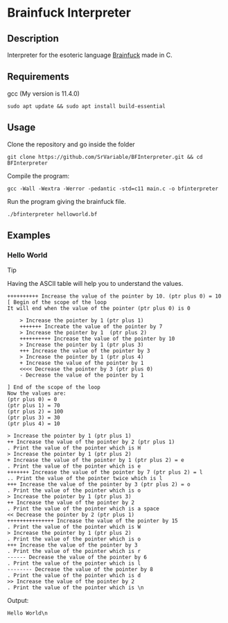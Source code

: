 # Brainfuck Interpreter

## Description

Interpreter for the esoteric language [Brainfuck](https://en.wikipedia.org/wiki/Brainfuck) made in C.

## Requirements
gcc (My version is 11.4.0)

```Shell
sudo apt update && sudo apt install build-essential
```

## Usage

Clone the repository and go inside the folder

```Shell
git clone https://github.com/SrVariable/BFInterpreter.git && cd BFInterpreter
```

Compile the program:

```Shell
gcc -Wall -Wextra -Werror -pedantic -std=c11 main.c -o bfinterpreter
```

Run the program giving the brainfuck file.

```Shell
./bfinterpreter helloworld.bf
```

## Examples

### Hello World

> [!TIP]
>
> Having the ASCII table will help you to understand the values.

```Brainfuck
++++++++++ Increase the value of the pointer by 10. (ptr plus 0) = 10
[ Begin of the scope of the loop
It will end when the value of the pointer (ptr plus 0) is 0

    > Increase the pointer by 1 (ptr plus 1)
    +++++++ Increate the value of the pointer by 7
    > Increase the pointer by 1  (ptr plus 2)
    ++++++++++ Increase the value of the pointer by 10
    > Increase the pointer by 1 (ptr plus 3)
    +++ Increase the value of the pointer by 3
    > Increase the pointer by 1 (ptr plus 4)
    + Increase the value of the pointer by 1
    <<<< Decrease the pointer by 3 (ptr plus 0)
    - Decrease the value of the pointer by 1

] End of the scope of the loop
Now the values are:
(ptr plus 0) = 0
(ptr plus 1) = 70
(ptr plus 2) = 100
(ptr plus 3) = 30
(ptr plus 4) = 10

> Increase the pointer by 1 (ptr plus 1)
++ Increase the value of the pointer by 2 (ptr plus 1)
. Print the value of the pointer which is H
> Increase the pointer by 1 (ptr plus 2)
+ Increase the value of the pointer by 1 (ptr plus 2) = e
. Print the value of the pointer which is e
+++++++ Increase the value of the pointer by 7 (ptr plus 2) = l
.. Print the value of the pointer twice which is l
+++ Increase the value of the pointer by 3 (ptr plus 2) = o
. Print the value of the pointer which is o
> Increase the pointer by 1 (ptr plus 3)
++ Increase the value of the pointer by 2
. Print the value of the pointer which is a space
<< Decrease the pointer by 2 (ptr plus 1)
+++++++++++++++ Increase the value of the pointer by 15
. Print the value of the pointer which is W
> Increase the pointer by 1 (ptr plus 2)
. Print the value of the pointer which is o
+++ Increase the value of the pointer by 3
. Print the value of the pointer which is r
------ Decrease the value of the pointer by 6
. Print the value of the pointer which is l
-------- Decrease the value of the pointer by 8
. Print the value of the pointer which is d
>> Increase the value of the pointer by 2
. Print the value of the pointer which is \n
```

Output:

```
Hello World\n
```
